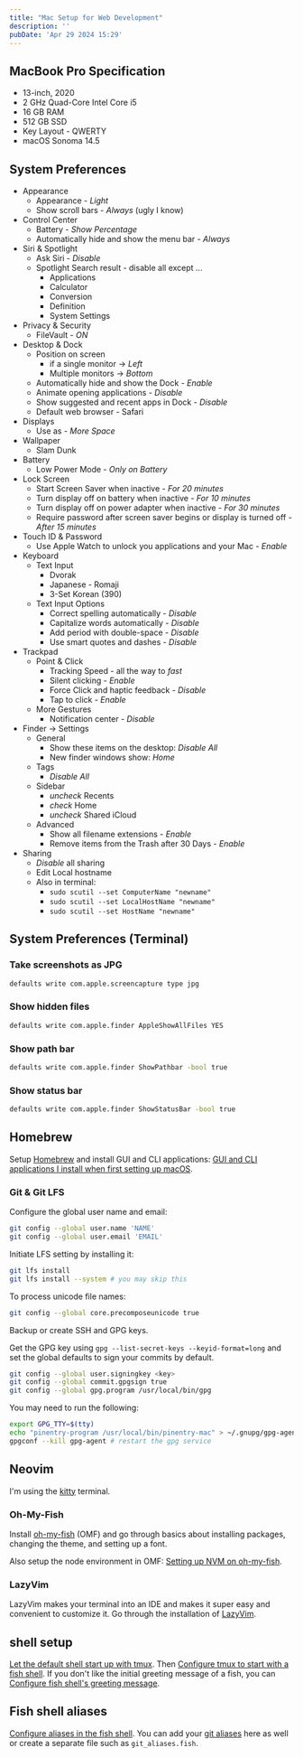 ```yaml
---
title: "Mac Setup for Web Development"
description: ''
pubDate: 'Apr 29 2024 15:29'
---
```


## MacBook Pro Specification
- 13-inch, 2020
- 2 GHz Quad-Core Intel Core i5
- 16 GB RAM
- 512 GB SSD
- Key Layout - QWERTY
- macOS Sonoma 14.5

## System Preferences
- Appearance
  - Appearance - _Light_
  - Show scroll bars - _Always_ (ugly I know)
- Control Center
  - Battery - _Show Percentage_
  - Automatically hide and show the menu bar - _Always_
- Siri & Spotlight
  - Ask Siri - _Disable_
  - Spotlight Search result - disable all except ...
    - Applications
    - Calculator
    - Conversion
    - Definition
    - System Settings
- Privacy & Security
  - FileVault - _ON_
- Desktop & Dock
  - Position on screen
    - if a single monitor -> _Left_
    - Multiple monitors -> _Bottom_
  - Automatically hide and show the Dock - _Enable_
  - Animate opening applications - _Disable_
  - Show suggested and recent apps in Dock - _Disable_
  - Default web browser - Safari
- Displays
  - Use as - _More Space_
- Wallpaper
  - Slam Dunk 
- Battery
  - Low Power Mode - _Only on Battery_
- Lock Screen
  - Start Screen Saver when inactive - _For 20 minutes_
  - Turn display off on battery when inactive - _For 10 minutes_
  - Turn display off on power adapter when inactive - _For 30 minutes_
  - Require password after screen saver begins or display is turned off - _After 15 minutes_
- Touch ID & Password
  - Use Apple Watch to unlock you applications and your Mac - _Enable_
- Keyboard
  - Text Input
    - Dvorak
    - Japanese - Romaji
    - 3-Set Korean (390)
  - Text Input Options
    - Correct spelling automatically - _Disable_
    - Capitalize words automatically - _Disable_
    - Add period with double-space - _Disable_
    - Use smart quotes and dashes - _Disable_ 
- Trackpad
  - Point & Click
    - Tracking Speed - all the way to _fast_
    - Silent clicking - _Enable_
    - Force Click and haptic feedback - _Disable_
    - Tap to click - _Enable_
  - More Gestures
    - Notification center - _Disable_
- Finder -> Settings
  - General
    - Show these items on the desktop: _Disable All_
    - New finder windows show: _Home_
  - Tags
    - _Disable All_
  - Sidebar
    - _uncheck_ Recents
    - _check_ Home
    - _uncheck_ Shared iCloud
  - Advanced
    - Show all filename extensions  - _Enable_
    - Remove items from the Trash after 30 Days - _Enable_
- Sharing
  - _Disable_ all sharing
  - Edit Local hostname
  - Also in terminal:
    - `sudo scutil --set ComputerName "newname"`
    - `sudo scutil --set LocalHostName "newname"`
    - `sudo scutil --set HostName "newname"`

## System Preferences (Terminal)

### Take screenshots as JPG
```bash
defaults write com.apple.screencapture type jpg
```

### Show hidden files
```bash
defaults write com.apple.finder AppleShowAllFiles YES
```

### Show path bar
```bash
defaults write com.apple.finder ShowPathbar -bool true
```

### Show status bar
```bash
defaults write com.apple.finder ShowStatusBar -bool true
```

## Homebrew
Setup [Homebrew](/notes/homebrew) and install GUI and CLI applications: [GUI and CLI applications I install when first setting up macOS](/notes/gui_and_cli_applications_i_install_when_first_setting_up_macos).

### Git & Git LFS

Configure the global user name and email:
```bash
git config --global user.name 'NAME'
git config --global user.email 'EMAIL'
```

Initiate LFS setting by installing it:

```bash
git lfs install
git lfs install --system # you may skip this
```

To process unicode file names:

```bash
git config --global core.precomposeunicode true
```

Backup or create SSH and GPG keys.

Get the GPG key using `gpg --list-secret-keys --keyid-format=long` and set the global defaults to sign your commits by default.

```bash
git config --global user.signingkey <key>
git config --global commit.gpgsign true
git config --global gpg.program /usr/local/bin/gpg
```

You may need to run the following:

```bash
export GPG_TTY=$(tty)
echo "pinentry-program /usr/local/bin/pinentry-mac" > ~/.gnupg/gpg-agent.conf
gpgconf --kill gpg-agent # restart the gpg service
```

## Neovim
I'm using the [kitty](https://sw.kovidgoyal.net/kitty/) terminal.

### Oh-My-Fish
Install [oh-my-fish](/notes/oh_my_fish) (OMF) and go through basics about installing packages, changing the theme, and setting up a font.

Also setup the node environment in OMF:  [Setting up NVM on oh-my-fish](/notes/setting_up_nvm_on_oh-my-fish).

### LazyVim
LazyVim makes your terminal into an IDE and makes it super easy and convenient to customize it. Go through the installation of [LazyVim](/notes/lazyvim).

## shell setup
[Let the default shell start up with tmux](/notes/let_the_default_shell_start_up_with_tmux). Then [Configure tmux to start with a fish shell](/notes/configure_tmux_to_start_with_a_fish_shell). If you don't like the initial greeting message of a fish, you can [Configure fish shell's greeting message](/notes/configure_fish_shells_greeting_message).

## Fish shell aliases
[Configure aliases in the fish shell](/notes/configure_aliases_in_the_fish_shell). You can add your [git aliases](/notes/git_aliases) here as well or create a separate file such as `git_aliases.fish`.
